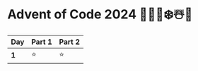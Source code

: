 # Advent of Code 2024 🎄️🎅🏻❄️☃️🦌

| Day    | Part 1  | Part 2  |
| ------ | ------- | ------- |
| **1**  | ⭐      | ⭐     |
